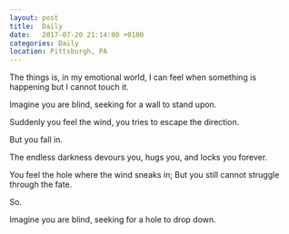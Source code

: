 ```yaml
---
layout: post
title:  Daily
date:   2017-07-20 21:14:00 +0100
categories: Daily
location: Pittsburgh, PA
---
```


The things is, in my emotional world, I can feel when something is happening but I cannot touch it.

Imagine you are blind, seeking for a wall to stand upon.

Suddenly you feel the wind, you tries to escape the direction.

But you fall in.

The endless darkness devours you, hugs you, and locks you forever.

You feel the hole where the wind sneaks in; But you still cannot struggle through the fate.

So.

Imagine you are blind, seeking for a hole to drop down.
